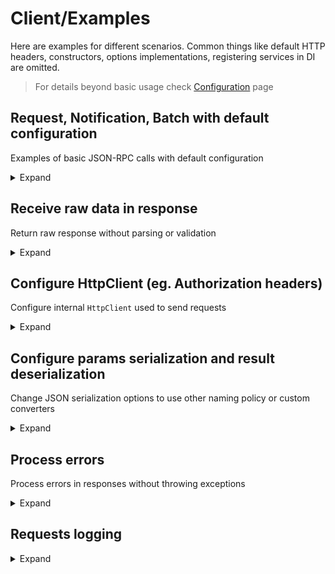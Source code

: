 # Client/Examples

Here are examples for different scenarios. Common things like default HTTP headers, constructors, options implementations, registering services in DI are omitted.

> For details beyond basic usage check [Configuration](configuration) page

## Request, Notification, Batch with default configuration

Examples of basic JSON-RPC calls with default configuration

<details>
<summary>Expand</summary>

<table>
<tr>
    <td>
        Client's method
    </td>
    <td>
        Sent JSON-RPC call 
    </td>
</tr>

<tr>
<td valign="top">

Request
```cs
public async Task<Guid> CreateUser(string login, CancellationToken token)
{
    var response = await SendRequest("users.create", new CreateRequest(login), token);
    return response.GetResponseOrThrow<Guid>();
}

var response = await myClient.CreateUser("user_login", token);
```

</td>
<td>

```json
{
    "id": "56249f26-9748-461c-aeaf-b74b6a244ac6",
    "method": "users.create",
    "params": {
        "login": "user_login"
    },
    "jsonrpc": "2.0"
}
```

</td>
</tr>

<tr>
<td valign="top">

Notification
```cs
public async Task CreateUser(string login, CancellationToken token) =>
    await SendNotification("users.create", new CreateRequest(login), token);

await myClient.CreateUser("user_login", token);
```

</td>
<td>

```json
{
    "method": "users.create",
    "params": {
        "login": "user_login"
    },
    "jsonrpc": "2.0"
}
```

</td>
</tr>

<tr>
<td valign="top">

Batch
```cs
public async Task<Dictionary<string, Guid>> CreateUsers(IEnumerable<string> logins, CancellationToken token)
{
    var calls = logins.Select(l =>
            new Request<CreateRequest>(RpcIdGenerator.GenerateId(), "user.create", new(l)))
        .ToArray();
    var response = await SendBatch(calls, token);
    return calls.ToDictionary(static c => c.Params.Login, c => response.GetResponseOrThrow<Guid>(c.Id));
}

var response = await myClient.CreateUsers(new[] { "user_login1", "user_login2" }, token);
```

</td>
<td>

```json
[
    {
        "id": "8fc6020d-c9a7-4d9b-913a-6868580a5f72",
        "method": "users.create",
        "params": {
            "login": "user_login1"
        },
        "jsonrpc": "2.0"
    },
    {
        "id": "5c24149a-c6b3-47ba-babf-1e5ad774973d",
        "method": "users.create",
        "params": {
            "login": "user_login2"
        },
        "jsonrpc": "2.0"
    }
]
```

</td>
</tr>

</table>

</details>

## Receive raw data in response

Return raw response without parsing or validation

<details>
<summary>Expand</summary>

```cs
public async Task<byte[]> GetFile(string name, CancellationToken token)
{
    var call = new Request<GetFileRequest>(RpcIdGenerator.GenerateId(), "file.get", new(name));
    var response = await Send(call, token); // response is HttpResponseMessage
    response.EnsureSuccessStatusCode();
    return await response.Content.ReadAsByteArrayAsync(token);
}
```

</details>

## Configure HttpClient (eg. Authorization headers)

Configure internal `HttpClient` used to send requests

<details>
<summary>Expand</summary>

```cs
public class MyJsonRpcClient
{
    public override string UserAgent => "User-Agent header value";
    protected override Encoding Encoding => Encoding.UTF32;

    public MyJsonRpcClient(HttpClient client, IOptions<MyJsonRpcClientOptions> options, IJsonRpcIdGenerator jsonRpcIdGenerator, ILogger<MyJsonRpcClient> logger)
        : base(client, options.Value, jsonRpcIdGenerator, logger)
    {
        var basicAuth = Convert.ToBase64String(Encoding.UTF8.GetBytes("login:password"));
        client.DefaultRequestHeaders.Authorization = new AuthenticationHeaderValue("Basic", basicAuth);
    }
}
```

</details>

## Configure params serialization and result deserialization

Change JSON serialization options to use other naming policy or custom converters

<details>
<summary>Expand</summary>

You can use one of predefined values from `JsonRpcSerializerOptions` class or create your own `JsonSerializerOptions`.

> This options won't affect JSON-RPC "headers" (id, method, jsonrpc) - their serialization logic configured by `HeadersJsonSerializerOptions` and it's not recommended to change it!

```cs
public class MyJsonRpcClient
{
    public override JsonSerializerOptions DataJsonSerializerOptions => JsonRpcSerializerOptions.CamelCase;

    public MyJsonRpcClient(HttpClient client, IOptions<MyJsonRpcClientOptions> options, IJsonRpcIdGenerator jsonRpcIdGenerator, ILogger<MyJsonRpcClient> logger)
        : base(client, options.Value, jsonRpcIdGenerator, logger)
    {
    }
}
```

</details>

## Process errors

Process errors in responses without throwing exceptions

<details>
<summary>Expand</summary>

```cs
public async Task<BusinessError?> GetError(CancellationToken token)
{
    var response = await SendRequest("error.get", new { }, token);
    if (!response.HasError())
    {
        return null;
    }

    var errorCode = response.AsAnyError().Code;
    if (errorCode != 123)
    {
        throw new ArgumentException($"Unexpected error code {errorCode}");
    }

    return response.AsTypedError<BusinessError>().Data;
}
```

</details>

## Requests logging

<details>
<summary>Expand</summary>

```cs
builder.Services.AddJsonRpcClient<IFooClient, FooClient>()
    .WithJsonRpcRequestLogging();
```

</details>
